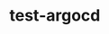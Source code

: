 # test-argocd

<!-- Security scan triggered at 2025-09-01 23:10:30 -->

<!-- Security scan triggered at 2025-09-07 01:47:10 -->

<!-- Security scan triggered at 2025-09-09 05:22:54 -->

<!-- Security scan triggered at 2025-09-28 15:25:54 -->

<!-- Security scan triggered at 2025-10-08 09:04:53 -->